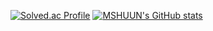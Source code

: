 [![Solved.ac Profile](http://mazassumnida.wtf/api/v2/generate_badge?boj=ggyt)](https://solved.ac/ggyt/)
[![MSHUUN's GitHub stats](https://github-readme-stats.vercel.app/api?username=MSHUUN)](https://github.com/anuraghazra/github-readme-stats)
